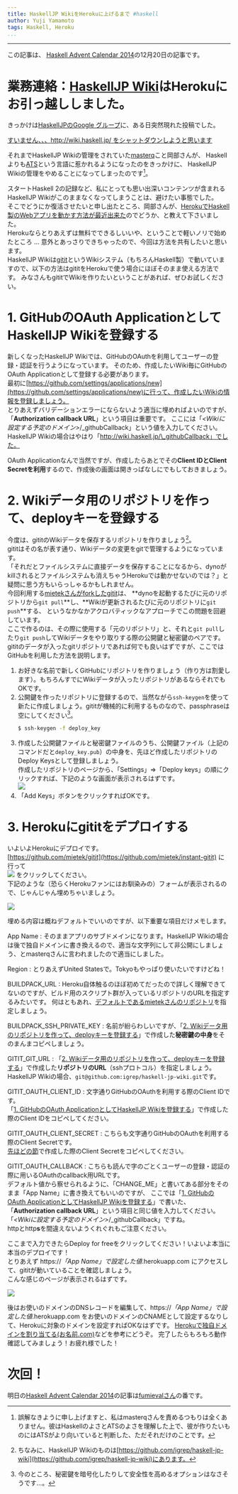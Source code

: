 ```yaml
---
title: HaskellJP WikiをHerokuに上げるまで #haskell
author: Yuji Yamamoto
tags: Haskell, Heroku
...
```

---

この記事は、
[Haskell Advent Calendar 2014](http://qiita.com/advent-calendar/2014/haskell)の12月20日の記事です。

# 業務連絡：[HaskellJP Wiki](http://wiki.haskell.jp/)はHerokuにお引っ越ししました。

きっかけは[HaskellJPのGoogle グループ](https://groups.google.com/forum/#!forum/haskell-jp)に、ある日突然現れた投稿でした。

[すいません、、、http://wiki.haskell.jp/ をシャットダウンしようと思います](https://groups.google.com/forum/#!topic/haskell-jp/eBpKV6zGM5o)

それまでHaskellJP Wikiの管理をされていた[masterq](https://twitter.com/masterq_mogumog)こと岡部さんが、
Haskellよりも[ATS](http://jats-ug.metasepi.org/)という言語に惹かれるようになったのをきっかけに、
HaskellJP Wikiの管理をやめることになってしまったのです[^masterq]。

[^masterq]: 誤解なきように申し上げますと、私はmasterqさんを責めるつもりは全くありません。彼はHaskellのよさとATSのよさを理解した上で、彼が作りたいものにはATSがより向いていると判断した、ただそれだけのことです。

スタートHaskell 2の記録など、私にとっても思い出深いコンテンツが含まれるHaskellJP Wikiがこのままなくなってしまうことは、避けたい事態でした。 \
そこでどうにか復活させたいと申し出たところ、岡部さんが、[HerokuでHaskell製のWebアプリを動かす方法が最近出来た](https://haskellonheroku.com/)のでどうか、と教えて下さいました。 \
Herokuならとりあえずは無料でできるしいいや、ということで軽いノリで始めたところ ... 意外とあっさりできちゃったので、今回は方法を共有したいと思います。 \
HaskellJP Wikiは[gitit](https://github.com/jgm/gitit)というWikiシステム（もちろんHaskell製）で動いていますので、以下の方法はgititをHerokuで使う場合にほぼそのまま使える方法です。
みなさんもgititでWikiを作りたいということがあれば、ぜひお試しください。

<a name="registerOauthApp"></a>

# 1. GitHubのOAuth ApplicationとしてHaskellJP Wikiを登録する

新しくなったHaskellJP Wikiでは、GitHubのOAuthを利用してユーザーの登録・認証を行うようになっています。
そのため、作成したいWiki毎にGitHubのOAuth Applicationとして登録する必要があります。 \
最初に[https://github.com/settings/applications/new](https://github.com/settings/applications/new)に行って、作成したいWikiの情報を登録しましょう。 \
とりあえずバリデーションエラーにならないよう適当に埋めればよいのですが、「**Authorization callback URL**」という項目は重要です。
ここには「*\<Wikiに設定する予定のドメイン\>*/\_githubCallback」という値を入力してください。
HaskellJP Wikiの場合はやはり「http://wiki.haskell.jp/\_githubCallback」でした。

OAuth Applicationなんで当然ですが、作成したらあとでその**Client IDとClient Secretを利用**するので、作成後の画面は開きっぱなしにでもしておきましょう。

<a name="registerDeployKey"></a>

# 2. Wikiデータ用のリポジトリを作って、deployキーを登録する

今度は、gititのWikiデータを保存するリポジトリを作りましょう[^wiki-data]。 \
gititはその名が表す通り、Wikiデータの変更をgitで管理するようになっています。 \
「それだとファイルシステムに直接データを保存することになるから、dynoがkillされるとファイルシステムも消えちゃうHerokuでは動かせないのでは？」と疑問に思う方もいらっしゃるかもしれません。 \
今回利用する[mietekさんがforkしたgitit](https://github.com/mietek/instant-gitit)は、
**dynoを起動するたびに元のリポジトリから`git pull`**し、**Wikiが更新されるたびに元のリポジトリに`git push`**する、
というなかなかアクロバティックなアプローチでこの問題を回避しています。 \
ここで作るのは、その際に使用する「元のリポジトリ」と、それと`git pull`したり`git push`してWikiデータをやり取りする際の公開鍵と秘密鍵のペアです。 \
gititのデータが入ったgitリポジトリであれば何でも良いはずですが、ここではGitHubを利用した方法を説明します。

1. お好きな名前で新しくGitHubにリポジトリを作りましょう（作り方は割愛します）。もちろんすでにWikiデータが入ったリポジトリがあるならそれでもOKです。
2. 公開鍵を作ったリポジトリに登録するので、当然ながら`ssh-keygen`を使って新たに作成しましょう。gititが機械的に利用するものなので、passphraseは空にしてください[^no-passphrase]。
    ```bash
    $ ssh-keygen -f deploy_key
    ```
3. 作成した公開鍵ファイルと秘密鍵ファイルのうち、公開鍵ファイル（上記のコマンドだと`deploy_key.pub`）の中身を、先ほど作成したリポジトリのDeploy Keysとして登録しましょう。  \
   作成したリポジトリのページから、「Settings」=\>「Deploy keys」の順にクリックすれば、下記のような画面が表示されるはずです。 \
   ![](/imgs/2014-12-20-deploy-keys.png)
4. 「Add Keys」ボタンをクリックすればOKです。

[^wiki-data]: ちなみに、HaskellJP Wikiのものは[https://github.com/igrep/haskell-jp-wiki](https://github.com/igrep/haskell-jp-wiki)にあります。

[^no-passphrase]: 今のところ、秘密鍵を暗号化したりして安全性を高めるオプションはなさそうです...。

# 3. Herokuにgititをデプロイする

いよいよHerokuにデプロイです。 \
[https://github.com/mietek/gitit](https://github.com/mietek/instant-gitit) に行って \
[![](/imgs/2014-12-20-deploy-to-heroku.svg)](https://heroku.com/deploy?template=https://github.com/mietek/instant-gitit)
をクリックしてください。 \
下記のような（恐らくHerokuファンにはお馴染みの）フォームが表示されるので、じゃんじゃん埋めちゃいましょう。

![](/imgs/2014-12-20-screencapture-dashboard-next-heroku-com-new.png)

埋める内容は概ねデフォルトでいいのですが、以下重要な項目だけメモします。

App Name
:    そのままアプリのサブドメインになります。HaskellJP Wikiの場合は後で独自ドメインに書き換えるので、適当な文字列にして非公開にしましょう、とmasterqさんに言われましたので適当にしました。

Region
:    とりあえずUnited Statesで。Tokyoもやっぱり使いたいですけどね！

BUILDPACK\_URL
:    Heroku自体触るのほぼ初めてだったので詳しく理解できてないのですが、ビルド用のスクリプト群が入っているリポジトリのURLを指定するみたいです。
     何はともあれ、[デフォルトであるmietekさんのリポジトリ](https://github.com/mietek/haskell-on-heroku)を指定しましょう。

BUILDPACK\_SSH\_PRIVATE\_KEY
:    名前が紛らわしいですが、「[2. Wikiデータ用のリポジトリを作って、deployキーを登録する](#registerDeployKey)」で作成した**秘密鍵の中身**をそのまんまコピペしましょう。

GITIT\_GIT\_URL
:    「[2. Wikiデータ用のリポジトリを作って、deployキーを登録する](#registerDeployKey)」で作成した**リポジトリのURL**（sshプロトコル）を指定しましょう。 \
     HaskellJP Wikiの場合、`git@github.com:igrep/haskell-jp-wiki.git`です。

GITIT\_OAUTH\_CLIENT\_ID
:    文字通りGitHubのOAuthを利用する際のClient IDです。 \
     「[1. GitHubのOAuth ApplicationとしてHaskellJP Wikiを登録する](#registerOauthApp)」で作成した際のClient IDをコピペしてください。

GITIT\_OAUTH\_CLIENT\_SECRET
:    こちらも文字通りGitHubのOAuthを利用する際のClient Secretです。 \
     [先ほどの節](#registerOauthApp)で作成した際のClient Secretをコピペしてください。

GITIT\_OAUTH\_CALLBACK
:    こちらも読んで字のごとくユーザーの登録・認証の際に用いるOAuthのcallback用URLです。 \
     デフォルト値から察せられるように、「CHANGE\_ME」と書いてある部分をそのまま「App Name」に書き換えてもいいのですが、
     ここでは「[1. GitHubのOAuth ApplicationとしてHaskellJP Wikiを登録する](#registerOauthApp)」で書いた、「**Authorization callback URL**」という項目と同じ値を入力してください。
     「*\<Wikiに設定する予定のドメイン\>*/\_githubCallback」ですね。 \
     httpとhttp**s**を間違えないようくれぐれもご注意ください。

ここまで入力できたらDeploy for freeをクリックしてください！いよいよ本当に本当のデプロイです！ \
とりあえず https://*「App Name」で設定した値*.herokuapp.com にアクセスして、gititが動いていることを確認しましょう。 \
こんな感じのページが表示されるはずです。

![](/imgs/2014-12-20-deployed-wiki.png)

後はお使いのドメインのDNSレコードを編集して、https://*「App Name」で設定した値*.herokuapp.com をお使いのドメインのCNAMEとして設定するなりして、Herokuに対象のドメインを設定すればOKなはずです。
[Herokuで独自ドメインを割り当てる(お名前.com)](http://qiita.com/icb54615/items/76acf2a1ea151535c5dc)などを参考にどうぞ。
完了したらもろもろ動作確認してみましょう！お疲れ様でした！

# 次回！

明日の[Haskell Advent Calendar 2014](http://qiita.com/advent-calendar/2014/haskell)の記事は[fumievalさん](http://qiita.com/fumieval)の番です。
